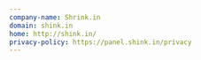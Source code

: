 ```yaml
---
company-name: Shrink.in
domain: shink.in
home: http://shink.in/
privacy-policy: https://panel.shink.in/privacy
---
```




